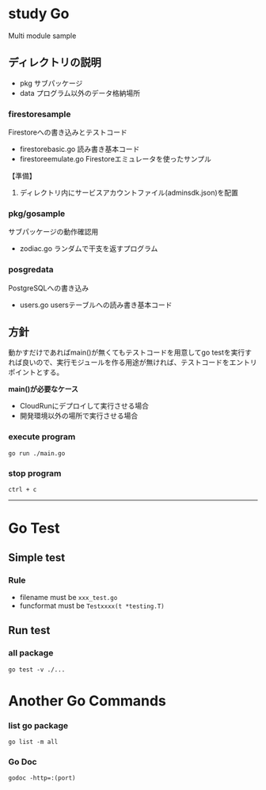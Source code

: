 # study Go
Multi module sample

## ディレクトリの説明
- pkg サブパッケージ
- data プログラム以外のデータ格納場所

### firestoresample
Firestoreへの書き込みとテストコード
- firestorebasic.go 読み書き基本コード
- firestoreemulate.go Firestoreエミュレータを使ったサンプル

【準備】
1. ディレクトリ内にサービスアカウントファイル(adminsdk.json)を配置

### pkg/gosample
サブパッケージの動作確認用
- zodiac.go ランダムで干支を返すプログラム

### posgredata
PostgreSQLへの書き込み

- users.go usersテーブルへの読み書き基本コード


## 方針
動かすだけであればmain()が無くてもテストコードを用意してgo testを実行すれば良いので、実行モジュールを作る用途が無ければ、テストコードをエントリポイントとする。

<b>main()が必要なケース</b>

- CloudRunにデプロイして実行させる場合
- 開発環境以外の場所で実行させる場合

### execute program
```
go run ./main.go
```
### stop program
```
ctrl + c
```

---
# Go Test

## Simple test
### Rule
- filename must be `xxx_test.go`
- funcformat must be `Testxxxx(t *testing.T)`

## Run test

### all package
```
go test -v ./...
```

# Another Go Commands

### list go package
`go list -m all`

### Go Doc
`godoc -http=:(port)`


